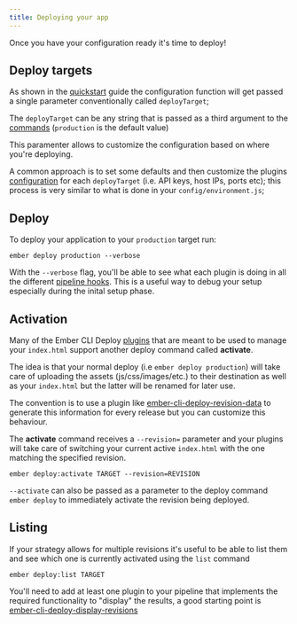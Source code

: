 ```yaml
---
title: Deploying your app
---
```


Once you have your configuration ready it's time to deploy!

## Deploy targets

As shown in the [quickstart](../quickstart) guide the configuration function will get passed a single parameter conventionally called `deployTarget`;

The `deployTarget` can be any string that is passed as a third argument to the [commands](../usage) (`production` is the default value)

This paramenter allows to customize the configuration based on where you're deploying.

A common approach is to set some defaults and then customize the plugins [configuration](../configuration) for each `deployTarget` (i.e. API keys, host IPs, ports etc); this process is very similar to what is done in your `config/environment.js`;

## Deploy

To deploy your application to your `production` target run:

```
ember deploy production --verbose
```

With the `--verbose` flag, you'll be able to see what each plugin is doing in all the different [pipeline hooks](../pipeline-hooks). This is a useful way to debug your setup especially during the inital setup phase.

## Activation

Many of the Ember CLI Deploy [plugins](/plugins) that are meant to be used to manage your `index.html` support another deploy command called **activate**.

The idea is that your normal deploy (i.e `ember deploy production`) will take care of uploading the assets (js/css/images/etc.) to their destination as well as your `index.html` but the latter will be renamed for later use.

The convention is to use a plugin like [ember-cli-deploy-revision-data](https://github.com/ember-cli-deploy/ember-cli-deploy-revision-data) to generate this information for every release but you can customize this behaviour.

The **activate** command receives a `--revision=` parameter and your plugins will take care of switching your current active `index.html` with the one matching the specified revision.

```
ember deploy:activate TARGET --revision=REVISION
```

`--activate` can also be passed as a parameter to the deploy command `ember deploy` to immediately activate the revision being deployed.

## Listing

If your strategy allows for multiple revisions it's useful to be able to list them and
see which one is currently activated using the `list` command

```
ember deploy:list TARGET
```

You'll need to add at least one plugin to your pipeline that implements the required functionality to "display" the results, a good starting point is [ember-cli-deploy-display-revisions](https://github.com/ember-cli-deploy/ember-cli-deploy-display-revisions)
